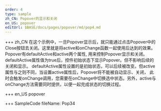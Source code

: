 ```yaml
--- 
order: 4
type: sample
zh_CN: Popover的显示和关闭
en_US: popover
editUrl: $BASE/docs/pages/popover/md/pop4.md
---
```


+++ zh_CN
在这个示例中，一旦Popover显示后，就只能通过点击Popover中的Close按钮去关闭。这里就是将active和onChange函数一起使用后达到的效果。
   Popover有defaultActive和active两个属性, 用来控制Popover显示和关闭。 defaultActive属性值为true后，控件初始状态下显示Popover。但不影响后续的关闭和显示。
   defaultActive属性设置的是初始状态，可以后续被改变。但active属性与之则不同，当设置active属性后，Popover将不能被自动显示、关闭， 
   此时会触发onChange调用，您需要在onChange中切换选中状态。另外，active与onChange方法需要同时提供，以便一起完成状态的切换过程。
   
   
   
+++ en_US
popover

+++ SampleCode
fileName: Pop34
